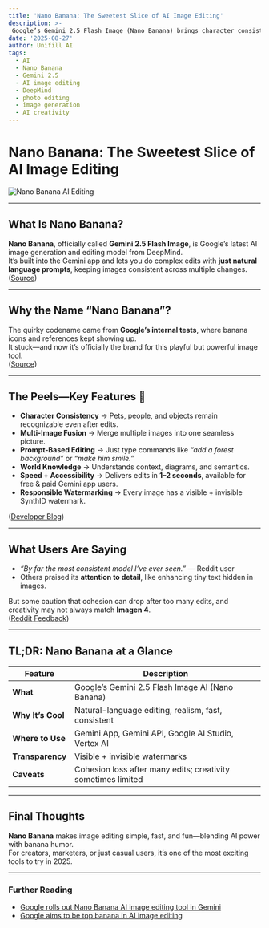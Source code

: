 ```yaml
---
title: 'Nano Banana: The Sweetest Slice of AI Image Editing'
description: >-
 Google’s Gemini 2.5 Flash Image (Nano Banana) brings character consistency, world knowledge, and creative editing in seconds.
date: '2025-08-27'
author: Unifill AI
tags:
  - AI
  - Nano Banana
  - Gemini 2.5
  - AI image editing
  - DeepMind
  - photo editing
  - image generation
  - AI creativity
---
```




# Nano Banana: The Sweetest Slice of AI Image Editing

![Nano Banana AI Editing](https://images.openai.com/thumbnails/url/LgZHaHicu1mSUVJSUGylr5-al1xUWVCSmqJbkpRnoJdeXJJYkpmsl5yfq5-Zm5ieWmxfaAuUsXL0S7F0Tw4JDQ23tPTxjXTMSE0zSi9y8sgpLC4riwiOLA5MDC5P8U3J9zYxzg-JiPJIy8x0C3EpTzM3T430LA5wTlcrBgAnaypK)

---

## What Is Nano Banana?

**Nano Banana**, officially called **Gemini 2.5 Flash Image**, is Google’s latest AI image generation and editing model from DeepMind.  
It’s built into the Gemini app and lets you do complex edits with **just natural language prompts**, keeping images consistent across multiple changes.  
([Source](https://economictimes.indiatimes.com/tech/artificial-intelligence/nano-banana-is-here-google-unveils-gemini-2-5-flash-image-upgrade/articleshow/123529187.cms?utm_source=chatgpt.com))

---

## Why the Name “Nano Banana”?

The quirky codename came from **Google’s internal tests**, where banana icons and references kept showing up.  
It stuck—and now it’s officially the brand for this playful but powerful image tool.  
([Source](https://medium.com/data-science-in-your-pocket/what-is-google-nano-banana-googles-secret-ai-for-images-2958f9ab11e3?utm_source=chatgpt.com))

---

## The Peels—Key Features 🍌

- **Character Consistency** → Pets, people, and objects remain recognizable even after edits.  
- **Multi-Image Fusion** → Merge multiple images into one seamless picture.  
- **Prompt-Based Editing** → Just type commands like *“add a forest background”* or *“make him smile.”*  
- **World Knowledge** → Understands context, diagrams, and semantics.  
- **Speed + Accessibility** → Delivers edits in **1–2 seconds**, available for free & paid Gemini app users.  
- **Responsible Watermarking** → Every image has a visible + invisible SynthID watermark.  

([Developer Blog](https://developers.googleblog.com/en/introducing-gemini-2-5-flash-image/?utm_source=chatgpt.com))

---

## What Users Are Saying

- *“By far the most consistent model I’ve ever seen.”* — Reddit user  
- Others praised its **attention to detail**, like enhancing tiny text hidden in images.  

But some caution that cohesion can drop after too many edits, and creativity may not always match **Imagen 4**.  
([Reddit Feedback](https://www.reddit.com/r/singularity/comments/1n10w4t/google_really_raised_the_bar_with_nano_banana/?utm_source=chatgpt.com))

---

## TL;DR: Nano Banana at a Glance

| Feature            | Description |
|--------------------|-------------|
| **What**           | Google’s Gemini 2.5 Flash Image AI (Nano Banana) |
| **Why It’s Cool**  | Natural-language editing, realism, fast, consistent |
| **Where to Use**   | Gemini App, Gemini API, Google AI Studio, Vertex AI |
| **Transparency**   | Visible + invisible watermarks |
| **Caveats**        | Cohesion loss after many edits; creativity sometimes limited |

---

## Final Thoughts

**Nano Banana** makes image editing simple, fast, and fun—blending AI power with banana humor.  
For creators, marketers, or just casual users, it’s one of the most exciting tools to try in 2025.  

---

### Further Reading

- [Google rolls out Nano Banana AI image editing tool in Gemini](https://timesofindia.indiatimes.com/technology/tech-news/google-rolls-out-nano-banana-ai-image-editing-tool-in-gemini-heres-how-it-works/articleshow/123539517.cms?utm_source=chatgpt.com)  
- [Google aims to be top banana in AI image editing](https://www.axios.com/2025/08/26/nano-banana-google-ai-images?utm_source=chatgpt.com)
